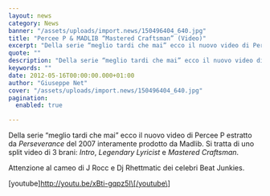 ```yaml
---
layout: news
category: News
banner: "/assets/uploads/import.news/150496404_640.jpg"
title: "Percee P & MADLIB “Mastered Craftsman” (Video)"
excerpt: "Della serie “meglio tardi che mai” ecco il nuovo video di Percee P estratto da Perseverance del 2007 interamente prodotto da Madlib. Si tratta di uno split video di 3 brani: Intro, Legendary Lyricist e Mastered Craftsman. Attenzione al cameo di J Rocc e Dj Rhettmatic dei celebri Beat Junkies. [youtube]http://youtu.be/xBti-gqpz5I[/youtube"
quote: ""
description: "Della serie “meglio tardi che mai” ecco il nuovo video di Percee P estratto da Perseverance del 2007 interamente prodotto da Madlib. Si tratta di uno split video di 3 brani: Intro, Legendary Lyricist e Mastered Craftsman. Attenzione al cameo di J Rocc e Dj Rhettmatic dei celebri Beat Junkies. [youtube]http://youtu.be/xBti-gqpz5I[/youtube"
keywords: ""
date: 2012-05-16T00:00:00.000+01:00
author: "Giuseppe Net"
cover: "/assets/uploads/import.news/150496404_640.jpg"
pagination:
  enabled: true

---
```


Della serie “meglio tardi che mai” ecco il nuovo video di Percee P estratto da _Perseverance_ del 2007 interamente prodotto da Madlib. Si tratta di uno split video di 3 brani: _Intro_, _Legendary Lyricist_ e _Mastered Craftsman_.

Attenzione al cameo di J Rocc e Dj Rhettmatic dei celebri Beat Junkies.

\[youtube\]http://youtu.be/xBti-gqpz5I\[/youtube\]